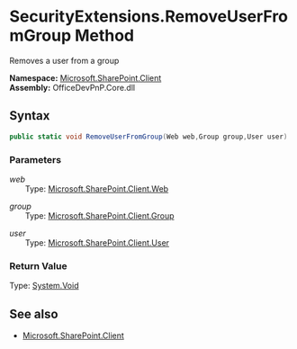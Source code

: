 # SecurityExtensions.RemoveUserFromGroup Method  
Removes a user from a group  

**Namespace:** [Microsoft.SharePoint.Client](Microsoft.SharePoint.Client.md)  
**Assembly:** OfficeDevPnP.Core.dll  
## Syntax
```C#
public static void RemoveUserFromGroup(Web web,Group group,User user)
```
### Parameters
*web*  
&emsp;&emsp;Type: [Microsoft.SharePoint.Client.Web](Microsoft.SharePoint.Client.Web.md) 
&emsp;&emsp;  
  
*group*  
&emsp;&emsp;Type: [Microsoft.SharePoint.Client.Group](Microsoft.SharePoint.Client.Group.md) 
&emsp;&emsp;  
  
*user*  
&emsp;&emsp;Type: [Microsoft.SharePoint.Client.User](Microsoft.SharePoint.Client.User.md) 
&emsp;&emsp;  
  
### Return Value
Type: [System.Void](System.Void.md)  

## See also
- [Microsoft.SharePoint.Client](Microsoft.SharePoint.Client.md)

